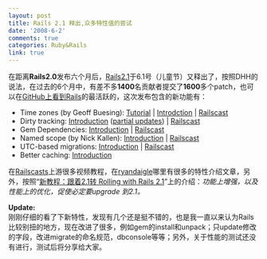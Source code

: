```yaml
---
layout: post
title: Rails 2.1 释出,众多特性值的尝试
date: '2008-6-2'
comments: true
categories: Ruby&Rails
link: true
---
```

<p>在距离<strong>Rails2.0</strong>发布六个月后，<a href="http://weblog.rubyonrails.org/2008/6/1/rails-2-1-time-zones-dirty-caching-gem-dependencies-caching-etc">Rails2.1</a>于6.1号（儿童节）又释出了，按照DHH的说法，在过去的6个月中，有差不多<strong>1400</strong>名贡献者提交了<strong>1600</strong>多个patch，也可以在<a href="https://github.com/rails/rails/tree">GitHub上看到Rails</a>的最活跃的，这次发布包含的新功能有：</p>
<ul>
    <li>Time zones (by Geoff Buesing): <a href="http://mad.ly/2008/04/09/rails-21-time-zone-support-an-overview/">Tutorial</a> | <a href="http://ryandaigle.com/articles/2008/1/25/what-s-new-in-edge-rails-easier-timezones">Introdction</a> | <a href="http://railscasts.com/episodes/106">Railscast</a></li>
    <li>Dirty tracking: <a href="http://ryandaigle.com/articles/2008/3/31/what-s-new-in-edge-rails-dirty-objects">Introduction</a> (<a href="http://ryandaigle.com/articles/2008/4/1/what-s-new-in-edge-rails-partial-updates">partial updates</a>) | <a href="http://railscasts.com/episodes/109">Railscast</a></li>
    <li>Gem Dependencies: <a href="http://ryandaigle.com/articles/2008/4/1/what-s-new-in-edge-rails-gem-dependencies">Introduction</a> | <a href="http://railscasts.com/episodes/110">Railscast</a></li>
    <li>Named scope (by Nick Kallen): <a href="http://ryandaigle.com/articles/2008/3/24/what-s-new-in-edge-rails-has-finder-functionality">Introduction</a> | <a href="http://railscasts.com/episodes/108">Railscast</a></li>
    <li><span class="caps">UTC</span>-based migrations: <a href="http://ryandaigle.com/articles/2008/4/2/what-s-new-in-edge-rails-utc-based-migration-versioning">Introduction</a> | <a href="http://railscasts.com/episodes/109">Railscast</a></li>
    <li>Better caching: <a href="http://ryandaigle.com/articles/2007/12/19/what-s-new-in-edge-rails-pluggable-controller-caching">Introduction</a></li>
</ul>
<p>在<a href="http://railscasts.com/">Railscasts</a>上游很多视频教程，在<a href="http://ryandaigle.com/">ryandaigle</a>哪里有很多的特性介绍文章，另外，按照&ldquo;<a href="http://chinaonrails.com/topic/view/1654.html">新教程：跟着2.1转 Rolling with Rails 2.1</a>&rdquo;上的介绍：<em>功能上增强，以及性能上的优化，促使必定要upgrade 到2.1。</em></p>
<p><strong>Update:</strong><br />
刚刚仔细的看了下新特性，发现有几个还是挺不错的，也是我一直以来认为Rails比较别扭的地方，现在改进了很多，例如gem的install和unpack；只update修改的字段，改进migrate的命名规范，dbconsole等等；另外，关于性能的测试还没有进行，测试后将分享给大家。</p>
